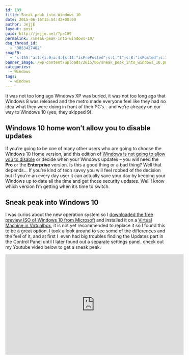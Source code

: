 ```yaml
---
id: 189
title: Sneak peak into Windows 10
date: 2015-06-16T15:54:42+00:00
author: JejjE
layout: post
guid: http://jejje.net/?p=189
permalink: /sneak-peak-into-windows-10/
dsq_thread_id:
  - "3853427402"
snapFB:
  - 's:155:"a:1:{i:0;a:4:{s:11:"isPrePosted";s:1:"1";s:8:"isPosted";s:1:"1";s:4:"pgID";s:31:"376126219133781_858361647576900";s:5:"pDate";s:19:"2015-06-19 12:21:53";}}";'
banner_image: /wp-content/uploads/2015/06/sneak_peak_into_windows_10.png
categories:
  - Windows
tags:
  - windows
---
```

It was not too long ago Windows XP was buried, it was not too long ago that Windows 8 was released and the metro made everyone feel like they had no idea what they were doing in front of their PC&#8217;s &#8211; and we&#8217;re already on our way to Windows 10 (yes, they skipped 9).
<!--more-->
## Windows 10 home won&#8217;t allow you to disable updates

If you&#8217;re going to be one of many other users who are going to choose the Windows 10 Home version, and this edition of <a href="http://www.howtogeek.com/219166/you-won%E2%80%99t-be-able-to-disable-or-delay-windows-updates-on-windows-10-home/" target="_blank" rel="nofollow">Windows is not going to allow you to disable</a> or decide when your Windows updates &#8211; you will need the **Pro** or the **Enterprise** version. Is this a good thing or a bad thing? Well that depends&#8230; If you&#8217;re kind of tech savvy you will feel robbed of the decision but if you&#8217;re an every day user it can actually save your day by keeping your Windows up to date all the time and get those security updates. Well I know which version I&#8217;m getting when it&#8217;s time to switch.

## Sneak peak into Windows 10

I was curios about the new operation system so I <a href="http://windows.microsoft.com/en-us/windows/preview-iso" target="_blank" rel="nofollow">downloaded the free preview ISO of Windows 10 from Microsoft</a> and installed it on a <a href="https://www.virtualbox.org/" target="_blank" rel="nofollow">Virtual Machine in Virtualbox</a>, it is not yet recommended to replace it so I found this to be a great option. I took a look around to see some of the differences and the feel of it, and at first I  even had big troubles finding the Updates part in the Control Panel until I later found out a separate settings panel, check out my Youtube video below to get a sneak peak.

<iframe width="560" height="315" src="https://www.youtube.com/embed/f8cHTZia5CU" frameborder="0" allowfullscreen></iframe>

<div style="font-size:0px;height:0px;line-height:0px;margin:0;padding:0;clear:both">
</div>